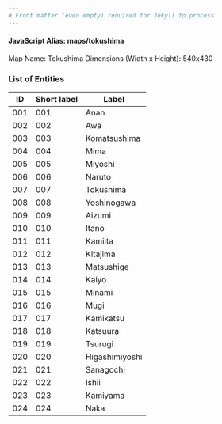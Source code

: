 ```yaml
---
# Front matter (even empty) required for Jekyll to process
---
```


#### JavaScript Alias: maps/tokushima

Map Name: Tokushima
Dimensions (Width x Height): 540x430





### List of Entities

ID | Short label | Label
---|---|---|
001|001|Anan
002|002|Awa
003|003|Komatsushima
004|004|Mima
005|005|Miyoshi
006|006|Naruto
007|007|Tokushima
008|008|Yoshinogawa
009|009|Aizumi
010|010|Itano
011|011|Kamiita
012|012|Kitajima
013|013|Matsushige
014|014|Kaiyo
015|015|Minami
016|016|Mugi
017|017|Kamikatsu
018|018|Katsuura
019|019|Tsurugi
020|020|Higashimiyoshi
021|021|Sanagochi
022|022|Ishii
023|023|Kamiyama
024|024|Naka